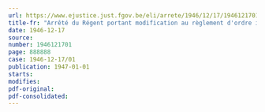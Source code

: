 ```yaml
---
url: https://www.ejustice.just.fgov.be/eli/arrete/1946/12/17/1946121701/justel
title-fr: "Arrêté du Régent portant modification au règlement d'ordre intérieur du Conseil de guerre permanent à Bruges"
date: 1946-12-17
source:
number: 1946121701
page: 888888
case: 1946-12-17/01
publication: 1947-01-01
starts:
modifies:
pdf-original:
pdf-consolidated:
---
```


